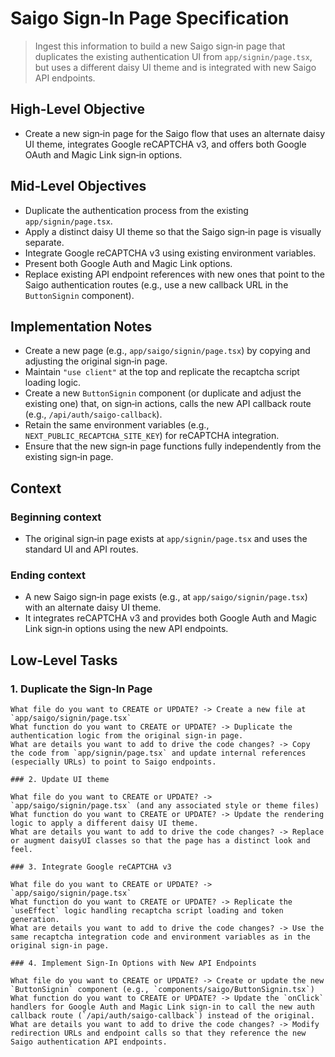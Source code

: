 # Saigo Sign‑In Page Specification

> Ingest this information to build a new Saigo sign‑in page that duplicates the existing authentication UI from `app/signin/page.tsx`, but uses a different daisy UI theme and is integrated with new Saigo API endpoints.

## High-Level Objective
- Create a new sign‑in page for the Saigo flow that uses an alternate daisy UI theme, integrates Google reCAPTCHA v3, and offers both Google OAuth and Magic Link sign‑in options.

## Mid‑Level Objectives
- Duplicate the authentication process from the existing `app/signin/page.tsx`.
- Apply a distinct daisy UI theme so that the Saigo sign‑in page is visually separate.
- Integrate Google reCAPTCHA v3 using existing environment variables.
- Present both Google Auth and Magic Link options.
- Replace existing API endpoint references with new ones that point to the Saigo authentication routes (e.g., use a new callback URL in the `ButtonSignin` component).

## Implementation Notes
- Create a new page (e.g., `app/saigo/signin/page.tsx`) by copying and adjusting the original sign‑in page.
- Maintain `"use client"` at the top and replicate the recaptcha script loading logic.
- Create a new `ButtonSignin` component (or duplicate and adjust the existing one) that, on sign‑in actions, calls the new API callback route (e.g., `/api/auth/saigo-callback`).
- Retain the same environment variables (e.g., `NEXT_PUBLIC_RECAPTCHA_SITE_KEY`) for reCAPTCHA integration.
- Ensure that the new sign‑in page functions fully independently from the existing sign‑in page.

## Context

### Beginning context
- The original sign‑in page exists at `app/signin/page.tsx` and uses the standard UI and API routes.

### Ending context
- A new Saigo sign‑in page exists (e.g., at `app/saigo/signin/page.tsx`) with an alternate daisy UI theme.
- It integrates reCAPTCHA v3 and provides both Google Auth and Magic Link sign‑in options using the new API endpoints.

## Low‑Level Tasks

### 1. Duplicate the Sign‑In Page
```plaintext
What file do you want to CREATE or UPDATE? -> Create a new file at `app/saigo/signin/page.tsx`
What function do you want to CREATE or UPDATE? -> Duplicate the authentication logic from the original sign‑in page.
What are details you want to add to drive the code changes? -> Copy the code from `app/signin/page.tsx` and update internal references (especially URLs) to point to Saigo endpoints.

### 2. Update UI theme

What file do you want to CREATE or UPDATE? -> `app/saigo/signin/page.tsx` (and any associated style or theme files)
What function do you want to CREATE or UPDATE? -> Update the rendering logic to apply a different daisy UI theme.
What are details you want to add to drive the code changes? -> Replace or augment daisyUI classes so that the page has a distinct look and feel.

### 3. Integrate Google reCAPTCHA v3

What file do you want to CREATE or UPDATE? -> `app/saigo/signin/page.tsx`
What function do you want to CREATE or UPDATE? -> Replicate the `useEffect` logic handling recaptcha script loading and token generation.
What are details you want to add to drive the code changes? -> Use the same recaptcha integration code and environment variables as in the original sign‑in page.

### 4. Implement Sign‑In Options with New API Endpoints

What file do you want to CREATE or UPDATE? -> Create or update the new `ButtonSignin` component (e.g., `components/saigo/ButtonSignin.tsx`)
What function do you want to CREATE or UPDATE? -> Update the `onClick` handlers for Google Auth and Magic Link sign‑in to call the new auth callback route (`/api/auth/saigo-callback`) instead of the original.
What are details you want to add to drive the code changes? -> Modify redirection URLs and endpoint calls so that they reference the new Saigo authentication API endpoints.


